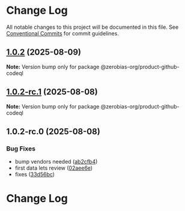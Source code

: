 # Change Log

All notable changes to this project will be documented in this file.
See [Conventional Commits](https://conventionalcommits.org) for commit guidelines.

## [1.0.2](https://github.com/zerobias-org/product/compare/@zerobias-org/product-github-codeql@1.0.2-rc.1...@zerobias-org/product-github-codeql@1.0.2) (2025-08-09)

**Note:** Version bump only for package @zerobias-org/product-github-codeql





## [1.0.2-rc.1](https://github.com/zerobias-org/product/compare/@zerobias-org/product-github-codeql@1.0.2-rc.0...@zerobias-org/product-github-codeql@1.0.2-rc.1) (2025-08-08)

**Note:** Version bump only for package @zerobias-org/product-github-codeql





## 1.0.2-rc.0 (2025-08-08)


### Bug Fixes

* bump vendors needed ([ab2cfb4](https://github.com/zerobias-org/product/commit/ab2cfb4a9cf2e3008e08b068f98011fec096c932))
* first data lets review ([02aee6e](https://github.com/zerobias-org/product/commit/02aee6e8c4f11675de7c63a00f4c8254a67a4dd7))
* fixes ([33d56bc](https://github.com/zerobias-org/product/commit/33d56bcaedf3fa5e3939a33c0fb57eda53539d05))





# Change Log
